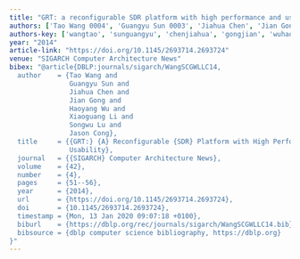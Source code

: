 ```yaml
---
title: "GRT: a reconfigurable SDR platform with high performance and usability"
authors: ['Tao Wang 0004', 'Guangyu Sun 0003', 'Jiahua Chen', 'Jian Gong', 'Haoyang Wu', 'Xiaoguang Li', 'Songwu Lu', 'Jason Cong']
authors-key: ['wangtao', 'sunguangyu', 'chenjiahua', 'gongjian', 'wuhaoyang', 'lixiaoguang', 'lusongwu', 'congjason']
year: "2014"
article-link: "https://doi.org/10.1145/2693714.2693724"
venue: "SIGARCH Computer Architecture News"
bibex: "@article{DBLP:journals/sigarch/WangSCGWLLC14,
  author    = {Tao Wang and
               Guangyu Sun and
               Jiahua Chen and
               Jian Gong and
               Haoyang Wu and
               Xiaoguang Li and
               Songwu Lu and
               Jason Cong},
  title     = {{GRT:} {A} Reconfigurable {SDR} Platform with High Performance and
               Usability},
  journal   = {{SIGARCH} Computer Architecture News},
  volume    = {42},
  number    = {4},
  pages     = {51--56},
  year      = {2014},
  url       = {https://doi.org/10.1145/2693714.2693724},
  doi       = {10.1145/2693714.2693724},
  timestamp = {Mon, 13 Jan 2020 09:07:18 +0100},
  biburl    = {https://dblp.org/rec/journals/sigarch/WangSCGWLLC14.bib},
  bibsource = {dblp computer science bibliography, https://dblp.org}
}"
---
```

